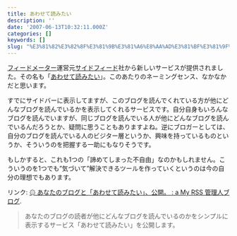 ```yaml
---
title: あわせて読みたい
description: ''
date: '2007-06-13T10:32:11.000Z'
categories: []
keywords: []
slug: "%E3%81%82%E3%82%8F%E3%81%9B%E3%81%A6%E8%AA%AD%E3%81%BF%E3%81%9F%E3%81%84"
---
```

[フィードメーター](http://feedmeter.net/)運営元[サイドフィード](http://sidefeed.com/)社から新しいサービスが提供されました。その名も「[あわせて読みたい](http://awasete.com/)」。このあたりのネーミングセンス、なかなかだと思います。

すでにサイドバーに表示してますが、このブログを読んでくれている方が他にどんなブログを読んでいるかを表示してくれるサービスです。自分自身もいろんなブログを読んでいますが、同じブログを読んでいる人が他にどんなブログを読んでいるんだろうとか、疑問に思うこともありますよね。逆にブロガーとしては、自分のブログを読んでいる人のビジター層というか、興味を持っているものというか、そういうのを把握する一助にもなりそうです。

もしかすると、これも1つの「諦めてしまった不自由」なのかもしれません。こういうのを1つでも”気づいて”解決できるツールを作っていくというのは今の自分の理想でもあります。

リンク: [۞ あなたのブログと「あわせて読みたい」、公開。 : a My RSS 管理人ブログ](http://blog.myrss.jp/archives/2007/06/post_111.html "۞ あなたのブログと「あわせて読みたい」、公開。 : a   My RSS 管理人ブログ").

> あなたのブログの読者が他にどんなブログを読んでいるのかをシンプルに表示するサービス「あわせて読みたい」を公開します。